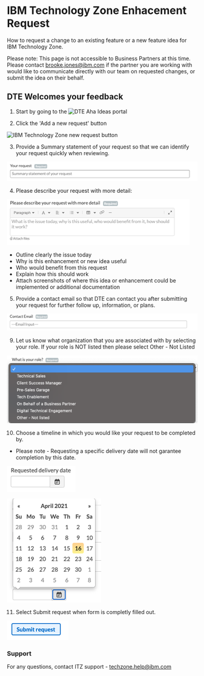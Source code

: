 # IBM Technology Zone Enhacement Request

How to request a change to an existing feature or a new feature idea for IBM Technology Zone.

Please note: This page is not accessible to Business Partners at this time. Please contact brooke.jones@ibm.com if the partner you are working with would like to communicate directly with our team on requested changes, or submit the idea on their behalf. 

## DTE Welcomes your feedback

1.  Start by going to the ![DTE Aha Ideas portal](https://ibm.biz/DTE-Enhancements)

2.  Click the 'Add a new request' button 

![IBM Technology Zone new request button](IBM-Technology-Zone-Runbooks/Images/aha-addnewrequest.png)

3. Provide a Summary statement of your request so that we can identify your request quickly when reviewing. 

![summary statement](Images/aha-yourrequest.png)

4. Please describe your request with more detail:

![Describe your request](Images/aha-describerequest.png)

* Outline clearly the issue today
* Why is this enhancement or new idea useful
* Who would benefit from this request
* Explain how this should work
* Attach screenshots of where this idea or enhancement could be implemented or additional documentation


5. Provide a contact email so that DTE can contact you after submitting your request for further follow up, information, or plans. 

![Contact Email](Images/aha-contactemail.png)

9. Let us know what organization that you are associated with by selecting your role. If your role is NOT listed then please select Other - Not Listed

![Select role](Images/ahaform-role.png)

10.  Choose a timeline in which you would like your request to be completed by. 
* Please note - Requesting a specific delivery date will not garantee completion by this date.

![Request date](Images/aha-requestdeliverydate.png)

![choose request date](Images/aha-chooserequesteddate.png)

11. Select Submit request when form is completly filled out. 

![Submit request button](Images/aha-submitbutton.png)

### Support

For any questions, contact ITZ support - techzone.help@ibm.com


